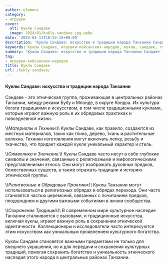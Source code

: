 ```yaml
---
author: olomouc
category:
- игрушки
cover:
  alt: Куклы Сандаве
  image: 2024/01/kukly-sandave-jpg.webp
date: '2024-01-11T10:52:15+00:00'
description: 'Куклы Сандаве: искусство и традиции народа Танзании Сандаве - это этническая группа, проживающая в центральных районах Танзании, между реками Бубу и...'
keywords: Куклы Сандаве, игрушки-койсанских-народов, куклы, сандаве, танзании, могут, часто, традиции, народа, центральных, районах, искусством, играют, важную, роль, жизни, техники
summary: 'Куклы Сандаве: искусство и традиции народа Танзании Сандаве - это этническая группа, проживающая в центральных районах Танзании, между реками Бубу и...'
tag:
- игрушки-койсанских-народов
title: Куклы Сандаве
url: /kukly-sandave/
---
```


#### Куклы Сандаве: искусство и традиции народа Танзании

Сандаве \- это этническая группа, проживающая в центральных районах Танзании, между реками Бубу и Мпонде, в округе Кондоа. Их культура богата традициями и искусством, в том числе традиционными куклами, которые играют важную роль в их обрядовых практиках и повседневной жизни.

\\*\\*Материалы и Техники:\\*\\* Куклы Сандаве, как правило, создаются из местных материалов, таких как глина, дерево, ткань и растительные волокна. Техники изготовления могут включать лепку, резьбу и ткачество, что придает каждой кукле уникальный характер и стиль.

\\*\\*Символика и Значение:\\*\\* Куклы Сандаве часто несут в себе глубокие символы и значения, связанные с религиозными и мифологическими представлениями этноса. Они могут изображать духовных предков, божественных существ, а также отражать традиции и историю этнической группы.

\\*\\*Религиозные и Обрядовые Практики:\\*\\* Куклы Танзании могут использоваться в религиозных обрядах и обрядах перехода. Они часто становятся частью церемоний, связанных с почитанием предков, плодородием и другими важными событиями в жизни сообщества.

\\*\\*Сохранение Традиций:\\*\\* В современном мире культурное наследие Танзании сталкивается с вызовами, и традиционные искусства, включая куклы, играют важную роль в сохранении этнической идентичности. Коллекционеры и исследователи часто интересуются этим искусством как уникальным проявлением культурного богатства.

Куклы Сандаве становятся важными предметами не только для внешнего украшения, но и для передачи и сохранения культурных традиций, помогая сохранить богатство и уникальность этнического наследия этого народа в центральных районах Танзании.